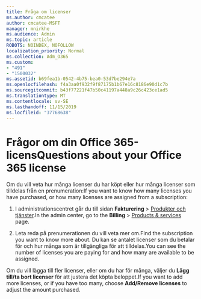 ```yaml
---
title: Fråga om licenser
ms.author: cmcatee
author: cmcatee-MSFT
manager: mnirkhe
ms.audience: Admin
ms.topic: article
ROBOTS: NOINDEX, NOFOLLOW
localization_priority: Normal
ms.collection: Adm_O365
ms.custom:
- "491"
- "1500032"
ms.assetid: b69fea1b-0542-4b75-bea0-53d7be294e7a
ms.openlocfilehash: f4a3aa0f932f9f87175b1b67e16c8186e90d1c7b
ms.sourcegitcommit: b43f77221f47b50c41197a448a9c26c423ce1ad5
ms.translationtype: MT
ms.contentlocale: sv-SE
ms.lasthandoff: 11/15/2019
ms.locfileid: "37768638"
---
```

# <a name="questions-about-your-office-365-license"></a><span data-ttu-id="bc6c8-102">Frågor om din Office 365-licens</span><span class="sxs-lookup"><span data-stu-id="bc6c8-102">Questions about your Office 365 license</span></span>

<span data-ttu-id="bc6c8-103">Om du vill veta hur många licenser du har köpt eller hur många licenser som tilldelas från en prenumeration:</span><span class="sxs-lookup"><span data-stu-id="bc6c8-103">If you want to know how many licenses you have purchased, or how many licenses are assigned from a subscription:</span></span>
  
1. <span data-ttu-id="bc6c8-104">I administrationscentret går du till sidan **Fakturering** \> [Produkter och tjänster](https://go.microsoft.com/fwlink/p/?linkid=842054).</span><span class="sxs-lookup"><span data-stu-id="bc6c8-104">In the admin center, go to the **Billing** \> [Products & services](https://go.microsoft.com/fwlink/p/?linkid=842054) page.</span></span>

2. <span data-ttu-id="bc6c8-105">Leta reda på prenumerationen du vill veta mer om.</span><span class="sxs-lookup"><span data-stu-id="bc6c8-105">Find the subscription you want to know more about.</span></span> <span data-ttu-id="bc6c8-106">Du kan se antalet licenser som du betalar för och hur många som är tillgängliga för att tilldelas.</span><span class="sxs-lookup"><span data-stu-id="bc6c8-106">You can see the number of licenses you are paying for and how many are available to be assigned.</span></span>

<span data-ttu-id="bc6c8-107">Om du vill lägga till fler licenser, eller om du har för många, väljer du **Lägg till/ta bort licenser** för att justera det köpta beloppet.</span><span class="sxs-lookup"><span data-stu-id="bc6c8-107">If you want to add more licenses, or if you have too many, choose **Add/Remove licenses** to adjust the amount purchased.</span></span>